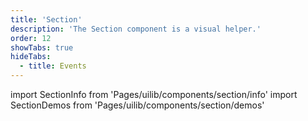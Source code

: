 ```yaml
---
title: 'Section'
description: 'The Section component is a visual helper.'
order: 12
showTabs: true
hideTabs:
  - title: Events
---
```


import SectionInfo from 'Pages/uilib/components/section/info'
import SectionDemos from 'Pages/uilib/components/section/demos'

<SectionInfo />
<SectionDemos />
